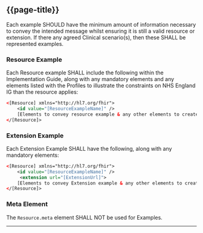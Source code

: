 ## {{page-title}}

Each example SHOULD have the minimum amount of information necessary to convey the intended message whilst ensuring it is still a valid resource or extension. If there any agreed Clinical scenario(s), then these SHALL be represented  examples.

### Resource Example
Each Resource example SHALL include the following within the Implementation Guide, along with any mandatory elements and any elements listed with the Profiles to illustrate the constraints on NHS England IG than the resource applies:

``` xml
<[Resource] xmlns="http://hl7.org/fhir">
    <id value="[ResourceExampleName]" />
    [Elements to convey resource example & any other elements to create a valid example]
</[Resource]> 
```

### Extension Example
Each Extension Example SHALL have the following, along with any mandatory elements:
``` xml
<[Resource] xmlns="http://hl7.org/fhir">
    <id value="[ResourceExampleName]" />
     <extension url="[ExtensionUrl]">
    [Elements to convey Extension example & any other elements to create a valid example]
</[Resource]> 
```

### Meta Element

The <code>Resource.meta</code> element SHALL NOT be used for Examples.

---

